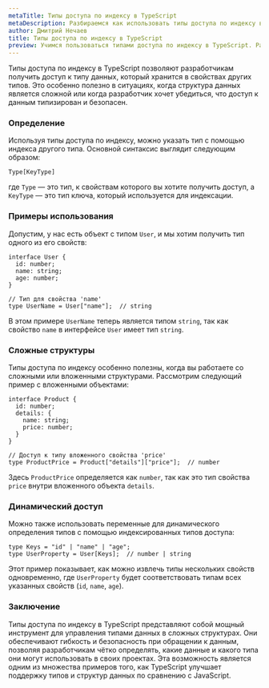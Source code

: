 ```yaml
---
metaTitle: Типы доступа по индексу в TypeScript
metaDescription: Разбираемся как использовать типы доступа по индексу в TypeScript
author: Дмитрий Нечаев
title: Типы доступа по индексу в TypeScript
preview: Учимся пользоваться типами доступа по индексу в TypeScript. Разбираем примеры использования
---
```


Типы доступа по индексу в TypeScript позволяют разработчикам получить доступ к типу данных, который хранится в свойствах других типов. Это особенно полезно в ситуациях, когда структура данных является сложной или когда разработчик хочет убедиться, что доступ к данным типизирован и безопасен.

### Определение

Используя типы доступа по индексу, можно указать тип с помощью индекса другого типа. Основной синтаксис выглядит следующим образом:

```tsx
Type[KeyType]

```

где `Type` — это тип, к свойствам которого вы хотите получить доступ, а `KeyType` — это тип ключа, который используется для индексации.

### Примеры использования

Допустим, у нас есть объект с типом `User`, и мы хотим получить тип одного из его свойств:

```tsx
interface User {
  id: number;
  name: string;
  age: number;
}

// Тип для свойства 'name'
type UserName = User["name"];  // string

```

В этом примере `UserName` теперь является типом `string`, так как свойство `name` в интерфейсе `User` имеет тип `string`.

### Сложные структуры

Типы доступа по индексу особенно полезны, когда вы работаете со сложными или вложенными структурами. Рассмотрим следующий пример с вложенными объектами:

```tsx
interface Product {
  id: number;
  details: {
    name: string;
    price: number;
  }
}

// Доступ к типу вложенного свойства 'price'
type ProductPrice = Product["details"]["price"];  // number

```

Здесь `ProductPrice` определяется как `number`, так как это тип свойства `price` внутри вложенного объекта `details`.

### Динамический доступ

Можно также использовать переменные для динамического определения типов с помощью индексированных типов доступа:

```tsx
type Keys = "id" | "name" | "age";
type UserProperty = User[Keys];  // number | string

```

Этот пример показывает, как можно извлечь типы нескольких свойств одновременно, где `UserProperty` будет соответствовать типам всех указанных свойств (`id`, `name`, `age`).

### Заключение

Типы доступа по индексу в TypeScript представляют собой мощный инструмент для управления типами данных в сложных структурах. Они обеспечивают гибкость и безопасность при обращении к данным, позволяя разработчикам чётко определять, какие данные и какого типа они могут использовать в своих проектах. Эта возможность является одним из множества примеров того, как TypeScript улучшает поддержку типов и структур данных по сравнению с JavaScript.